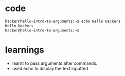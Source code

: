 # code 

```bash
hacker@hello~intro-to-arguments:~$ echo Hello Hackers
Hello Hackers
hacker@hello~intro-to-arguments:~$ 
```

# learnings

- learnt to pass arguments after commands. 
- used echo to display the text inputted 
